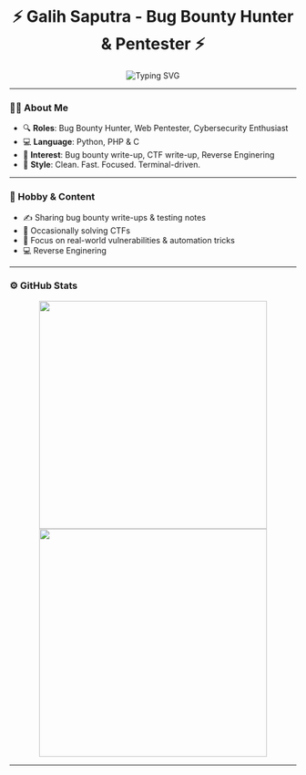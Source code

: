 <h1 align="center">⚡ Galih Saputra - Bug Bounty Hunter & Pentester ⚡</h1>

<p align="center">
  <img src="https://readme-typing-svg.demolab.com?font=Fira+Code&size=22&pause=1000&color=00FFE7&center=true&vCenter=true&width=450&lines=Bug+Bounty+Hunter;Cyber+Security+Enthusiast;Pentester+%7C+Automation+Lover;Dark+Mode+Always+ON" alt="Typing SVG" />
</p>

---

### 👨‍💻 About Me

- 🔍 **Roles**: Bug Bounty Hunter, Web Pentester, Cybersecurity Enthusiast  
- 💻 **Language**: Python, PHP & C
- 🧠 **Interest**: Bug bounty write-up, CTF write-up, Reverse Enginering 
- 📄 **Style**: Clean. Fast. Focused. Terminal-driven.

---

### 📝 Hobby & Content

- ✍️ Sharing bug bounty write-ups & testing notes  
- 🧪 Occasionally solving CTFs  
- 🎯 Focus on real-world vulnerabilities & automation tricks
- 💻 Reverse Enginering

---

### ⚙️ GitHub Stats

<p align="center">
  <img src="https://github-readme-stats.vercel.app/api?username=0-Gram&show_icons=true&theme=tokyonight" width="400" />
  <img src="https://github-readme-streak-stats.herokuapp.com/?user=0-Gram&theme=tokyonight" width="400" />
</p>

---
